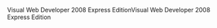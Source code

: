 <span data-ttu-id="dcd99-101">Visual Web Developer 2008 Express Edition</span><span class="sxs-lookup"><span data-stu-id="dcd99-101">Visual Web Developer 2008 Express Edition</span></span>